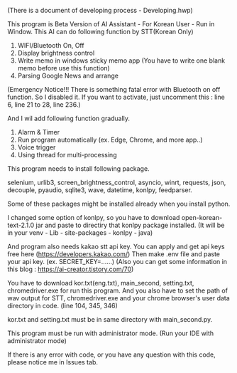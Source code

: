 (There is a document of developing process - Developing.hwp)

This program is Beta Version of AI Assistant - For Korean User - Run in Window.
This AI can do following function by STT(Korean Only)
1. WIFI/Bluetooth On, Off
2. Display brightness control
3. Write memo in windows sticky memo app (You have to write one blank memo before use this function)
4. Parsing Google News and arrange

(Emergency Notice!!! There is something fatal error with Bluetooth on off function. So I disabled it. If you want to activate, just uncomment this : line 6, line 21 to 28, line 236.)

And I wil add following function gradually.
1. Alarm & Timer
2. Run program automatically (ex. Edge, Chrome, and more app..)
3. Voice trigger
4. Using thread for multi-processing


This program needs to install following package.

  selenium, urlib3, screen_brightness_control, asyncio, winrt, requests, json, decouple, pyaudio, sqlite3, wave, datetime, konlpy, feedparser.

Some of these packages might be installed already when you install python.

I changed some option of konlpy, so you have to download open-korean-text-2.1.0 jar and paste to directiry that konlpy package installed.
(It will be in your venv - Lib - site-packages - konlpy - java)

And program also needs kakao stt api key. You can apply and get api keys free here (https://developers.kakao.com/)
Then make .env file and paste your api key. (ex. SECRET_KEY=......)
(Also you can get some information in this blog : https://ai-creator.tistory.com/70)

You have to download kor.txt(eng.txt), main_second, setting.txt, chromedriver.exe for run this program.
And you also have to set the path of wav output for STT, chromedriver.exe and your chrome browser's user data directory in code. (line 104, 345, 346)

kor.txt and setting.txt must be in same directory with main_second.py.

This program must be run with administrator mode. (Run your IDE with administrator mode)




If there is any error with code, or you have any question with this code, please notice me in Issues tab.
